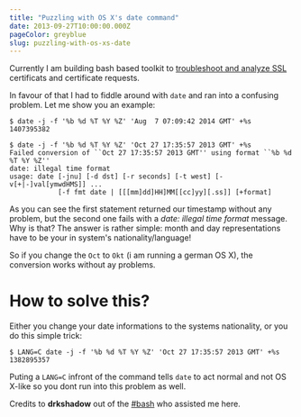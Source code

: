 ```yaml
---
title: "Puzzling with OS X's date command"
date: 2013-09-27T10:00:00.000Z
pageColor: greyblue
slug: puzzling-with-os-xs-date
---
```


Currently I am building bash based toolkit to [troubleshoot and analyze SSL](https://github.com/frdmn/ssltools) certificats and certificate requests.

In favour of that I had to fiddle around with `date` and ran into a confusing problem. Let me show you an example:

    $ date -j -f '%b %d %T %Y %Z' 'Aug  7 07:09:42 2014 GMT' +%s
    1407395382

    $ date -j -f '%b %d %T %Y %Z' 'Oct 27 17:35:57 2013 GMT' +%s
    Failed conversion of ``Oct 27 17:35:57 2013 GMT'' using format ``%b %d %T %Y %Z''
    date: illegal time format
    usage: date [-jnu] [-d dst] [-r seconds] [-t west] [-v[+|-]val[ymwdHMS]] ...
                [-f fmt date | [[[mm]dd]HH]MM[[cc]yy][.ss]] [+format]

As you can see the first statement returned our timestamp without any problem, but the second one fails with a _date: illegal time format_ message. Why is that? The answer is rather simple: month and day representations have to be your in system's nationality/language!

So if you change the `Oct` to `Okt` (i am running a german OS X), the conversion works without ay problems.

# How to solve this?

Either you change your date informations to the systems nationality, or you do this simple trick:

    $ LANG=C date -j -f '%b %d %T %Y %Z' 'Oct 27 17:35:57 2013 GMT' +%s
    1382895357

Puting a `LANG=C` infront of the command tells `date` to act normal and not OS X-like so you dont run into this problem as well.

Credits to __drkshadow__ out of the [#bash](irc://irc.freenode.net/#bash) who assisted me here.
